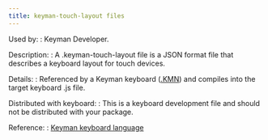 ```yaml
---
title: keyman-touch-layout files
---
```


Used by:
:   <span class="application">Keyman Developer</span>.

Description:
:   A .keyman-touch-layout file is a JSON format file that describes a
    keyboard layout for touch devices.

Details:
:   Referenced by a Keyman keyboard ([.KMN](kmn)) and compiles into the
    target keyboard .js file.

Distributed with keyboard:
:   This is a keyboard development file and should not be distributed
    with your package.

Reference:
:   [Keyman keyboard language](/developer/language/)
